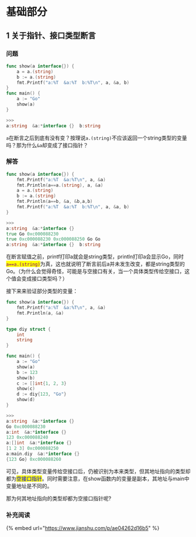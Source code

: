 # 基础部分

## 1  关于指针、接口类型断言

### 问题

```go
func show(a interface{}) {
	a = a.(string)
	b := a.(string)
	fmt.Printf("a:%T  &a:%T  b:%T\n", a, &a, b)
}
func main() {
	a := "Go"
	show(a)
}

>>>
a:string  &a:*interface {}  b:string

```

`a`在断言之后到底有没有变？按理说`a.(string)`不应该返回一个string类型的变量吗？那为什么`&a`却变成了接口指针？

### 解答

```go
func show(a interface{}) {
	fmt.Printf("a:%T  &a:%T\n", a, &a)
	fmt.Println(a==a.(string), a, &a)
	a = a.(string)
	b := a.(string)
	fmt.Println(a==b, &a, &b,a,b)
	fmt.Printf("a:%T  &a:%T  b:%T\n", a, &a, b)
}

>>>
a:string  &a:*interface {}
true Go 0xc000088230
true 0xc000088230 0xc000088250 Go Go
a:string  &a:*interface {}  b:string
```

在断言赋值之前，printf打印a就会是string类型，println打印a会显示Go，同时<mark style="color:purple;">`a==a.(string)`</mark>为真，这也就说明了断言前后a并未发生改变，都是string类型的Go。（为什么会觉得奇怪，可能是与空接口有关，当一个具体类型传给空接口，这个值会变成接口类型吗？）

接下来来验证部分类型的变量：

```go
func show(a interface{}) {
	fmt.Printf("a:%T  &a:%T\n", a, &a)
	fmt.Println(a, &a)
}

type diy struct {
	int
	string
}

func main() {
	a := "Go"
	show(a)
	b := 123
	show(b)
	c := []int{1, 2, 3}
	show(c)
	d := diy{123, "Go"}
	show(d)
}

>>>
a:string  &a:*interface {}
Go 0xc000088230
a:int  &a:*interface {}
123 0xc000088240
a:[]int  &a:*interface {}
[1 2 3] 0xc000088250
a:main.diy  &a:*interface {}
{123 Go} 0xc000088260
```

可见，具体类型变量传给空接口后，仍被识别为本来类型，但其地址指向的类型却都为<mark style="color:blue;">空接口指针</mark>。同时需要注意，在show函数内的变量是副本，其地址与main中变量地址是不同的。

那为何其地址指向的类型却都为空接口指针呢?





### 补充阅读

{% embed url="https://www.jianshu.com/p/ae04262d16b5" %}
